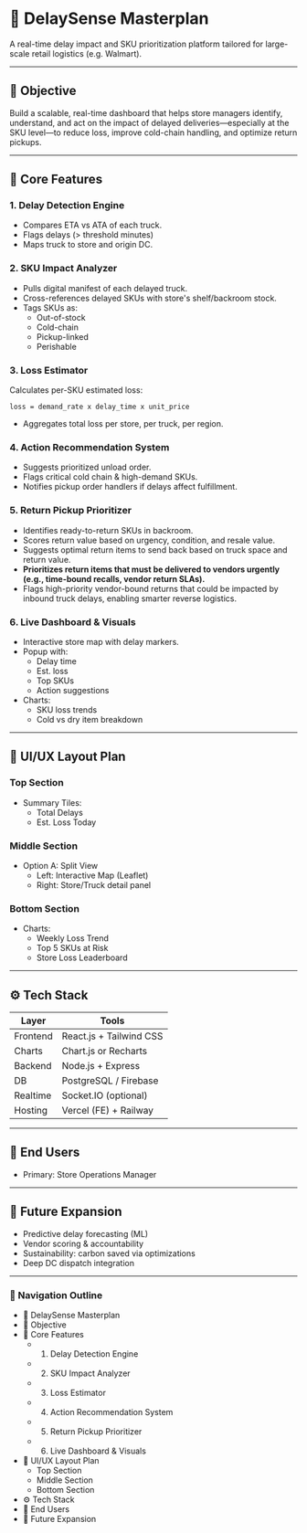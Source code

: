 # 🚀 DelaySense Masterplan
A real-time delay impact and SKU prioritization platform tailored for large-scale retail logistics (e.g. Walmart).

---

## 📌 Objective
Build a scalable, real-time dashboard that helps store managers identify, understand, and act on the impact of delayed deliveries—especially at the SKU level—to reduce loss, improve cold-chain handling, and optimize return pickups.

---

## 🧩 Core Features

### 1. Delay Detection Engine
- Compares ETA vs ATA of each truck.
- Flags delays (> threshold minutes)
- Maps truck to store and origin DC.

### 2. SKU Impact Analyzer
- Pulls digital manifest of each delayed truck.
- Cross-references delayed SKUs with store's shelf/backroom stock.
- Tags SKUs as:
  - Out-of-stock
  - Cold-chain
  - Pickup-linked
  - Perishable

### 3. Loss Estimator
Calculates per-SKU estimated loss:

```
loss = demand_rate x delay_time x unit_price
```

- Aggregates total loss per store, per truck, per region.

### 4. Action Recommendation System
- Suggests prioritized unload order.
- Flags critical cold chain & high-demand SKUs.
- Notifies pickup order handlers if delays affect fulfillment.

### 5. Return Pickup Prioritizer
- Identifies ready-to-return SKUs in backroom.
- Scores return value based on urgency, condition, and resale value.
- Suggests optimal return items to send back based on truck space and return value.
- **Prioritizes return items that must be delivered to vendors urgently (e.g., time-bound recalls, vendor return SLAs).**
- Flags high-priority vendor-bound returns that could be impacted by inbound truck delays, enabling smarter reverse logistics.

### 6. Live Dashboard & Visuals
- Interactive store map with delay markers.
- Popup with:
  - Delay time
  - Est. loss
  - Top SKUs
  - Action suggestions
- Charts:
  - SKU loss trends
  - Cold vs dry item breakdown

---

## 🎨 UI/UX Layout Plan

### Top Section
- Summary Tiles:
  - Total Delays
  - Est. Loss Today

### Middle Section
- Option A: Split View
  - Left: Interactive Map (Leaflet)
  - Right: Store/Truck detail panel

### Bottom Section
- Charts:
  - Weekly Loss Trend
  - Top 5 SKUs at Risk
  - Store Loss Leaderboard

---

## ⚙ Tech Stack

| Layer    | Tools                     |
|----------|---------------------------|
| Frontend | React.js + Tailwind CSS   |
| Charts   | Chart.js or Recharts      |
| Backend  | Node.js + Express         |
| DB       | PostgreSQL / Firebase     |
| Realtime | Socket.IO (optional)      |
| Hosting  | Vercel (FE) + Railway     |

---

## 🎯 End Users
- Primary: Store Operations Manager

---

## 🔁 Future Expansion
- Predictive delay forecasting (ML)
- Vendor scoring & accountability
- Sustainability: carbon saved via optimizations
- Deep DC dispatch integration

---

### 🧭 Navigation Outline
- 🚀 DelaySense Masterplan
- 📌 Objective
- 🧩 Core Features
  - 1. Delay Detection Engine
  - 2. SKU Impact Analyzer
  - 3. Loss Estimator
  - 4. Action Recommendation System
  - 5. Return Pickup Prioritizer
  - 6. Live Dashboard & Visuals
- 🎨 UI/UX Layout Plan
  - Top Section
  - Middle Section
  - Bottom Section
- ⚙️ Tech Stack
- 🎯 End Users
- 🔁 Future Expansion